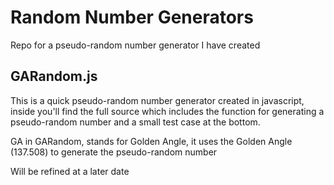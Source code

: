 # Random Number Generators
Repo for a pseudo-random number generator I have created

## GARandom.js
This is a quick pseudo-random number generator created in javascript, inside you'll find the full source which includes the function for generating a pseudo-random number and a small test case at the bottom.

GA in GARandom, stands for Golden Angle, it uses the Golden Angle (137.508) to generate the pseudo-random number

Will be refined at a later date
